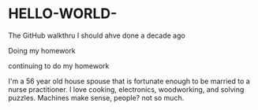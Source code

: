 # HELLO-WORLD-
The GitHub walkthru I should ahve done a decade ago

Doing my homework

continuing to do my homework

I'm a 56 year old house spouse that is fortunate enough to be married to a nurse practitioner.
I love cooking, electronics, woodworking, and solving puzzles.
Machines make sense, people? not so much.

